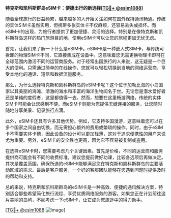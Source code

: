 **特克斯和凯科斯群岛eSIM卡：便捷出行的新选择[[TG💪+ @esim1088](https://t.me/s/esim1088)]**

随着全球旅行的日益频繁，越来越多的人开始关注如何在国外保持通讯畅通。传统的实体SIM卡虽然实用，但携带多张实体卡不仅麻烦，还容易丢失或损坏。而eSIM卡的出现，为旅行者提供了更加便捷、灵活的选择。特别是在像特克斯和凯科斯群岛这样的热门旅游目的地，使用eSIM卡可以让您的旅程更加无忧无虑。

首先，让我们来了解一下什么是eSIM卡。eSIM卡是一种嵌入式SIM卡，与传统可拆卸的物理SIM卡不同，它直接集成在设备中。这意味着您无需更换物理卡即可在全球范围内激活不同的运营商服务。对于经常出国旅行的人来说，这无疑是一个巨大的便利。只需通过简单的在线操作，您就可以轻松切换到当地的网络运营商，享受本地化的通话、短信和数据流量服务。

那么，为什么选择特克斯和凯科斯群岛的eSIM卡呢？这个位于加勒比海的小岛国家以其美丽的海滩、清澈的海水和丰富的海洋生物闻名于世。无论您是潜水爱好者还是单纯的度假者，这里都值得一去。然而，想要在这里畅游网络，传统的实体SIM卡可能会让您感到不便。而eSIM卡则能为您提供无缝连接的服务，让您随时随地分享美景、记录旅行点滴。

此外，eSIM卡还具有许多其他优势。例如，它支持多国漫游，这意味着您可以在多个国家之间自由切换，而无需担心额外的费用或繁琐的操作。同时，由于eSIM卡不需要实体卡槽，因此设备的设计可以更加轻薄，这对于追求便携性的用户来说尤为重要。另外，eSIM卡的安全性也更高，因为它不容易被复制或盗用。

在选择eSIM卡时，您需要考虑几个关键因素。首先是价格，不同的运营商和服务提供商可能会有不同的收费标准，建议您提前做好功课，比较各选项后再做决定。其次是覆盖范围，确保所选的eSIM卡能够满足您在特克斯和凯科斯群岛的主要活动区域的需求。最后是客户服务，一个好的客服团队能够在您遇到问题时提供及时的帮助和支持。

总的来说，特克斯和凯科斯群岛的eSIM卡是一种高效、便捷的通讯解决方案，特别适合那些希望简化旅行流程、享受优质网络服务的游客。如果您正在计划前往这片美丽的岛屿，不妨考虑一下eSIM卡，让它成为您旅途中的得力助手。

[[TG💪+ @esim1088](https://t.me/s/esim1088) ![Image](https://i.postimg.cc/4NQfJmqS/Snipaste-2025-05-13-00-14-12.png)]